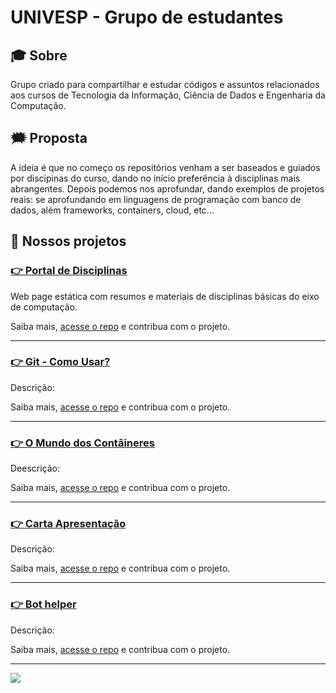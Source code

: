 # UNIVESP - Grupo de estudantes

## :mortar_board: Sobre
Grupo criado para compartilhar e estudar códigos e assuntos relacionados aos cursos de Tecnologia da Informação,  Ciência de Dados e Engenharia da Computação. 

## :right_anger_bubble:	 Proposta
A ideia é que no começo os repositórios venham a ser baseados e guiados por discipinas do curso, dando no início preferência à disciplinas mais abrangentes. Depois podemos nos aprofundar, dando exemplos de projetos reais: se aprofundando em linguagens de programação com  banco de dados, além frameworks, containers, cloud, etc... 


## 🚀 Nossos projetos

### [:point_right: Portal de Disciplinas](https://univesp-computacao.github.io/segundo_semestre/)

Web page estática com resumos e materiais de disciplinas básicas do eixo de computação. 

Saiba mais, [acesse o repo](https://github.com/Univesp-Computacao/segundo_semestre) e contribua com o projeto.

---


### [:point_right: Git - Como Usar?](https://univesp-computacao.github.io/git-como-usar/)

Descrição:

Saiba mais, [acesse o repo](https://github.com/Univesp-Computacao/git-como-usar) e contribua com o projeto.

---

### [:point_right: O Mundo dos Contâineres](https://univesp-computacao.github.io/o_mundo_dos_conteineres/)

Deescrição:

Saiba mais, [acesse o repo](https://univesp-computacao.github.io/o_mundo_dos_conteineres/) e contribua com o projeto.

---

### [:point_right: Carta Apresentação](https://univesp-computacao.github.io/carta_apresentacao/)

Descrição:

Saiba mais, [acesse o repo](https://github.com/Univesp-Computacao/carta_apresentacao) e contribua com o projeto.

---

### [:point_right: Bot helper](https://t.me/univespgithub/230)

Descrição: 

Saiba mais, [acesse o repo](https://github.com/Univesp-Computacao/bot_help) e contribua com o projeto.

---


![](https://komarev.com/ghpvc/?username=Univesp-Computacao)
